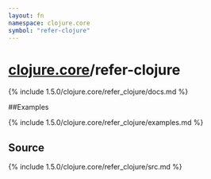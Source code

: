 ```yaml
---
layout: fn
namespace: clojure.core
symbol: "refer-clojure"
---
```


# [clojure.core](../)/refer-clojure

{% include 1.5.0/clojure.core/refer_clojure/docs.md %}

##Examples

{% include 1.5.0/clojure.core/refer_clojure/examples.md %}
## Source
{% include 1.5.0/clojure.core/refer_clojure/src.md %}

